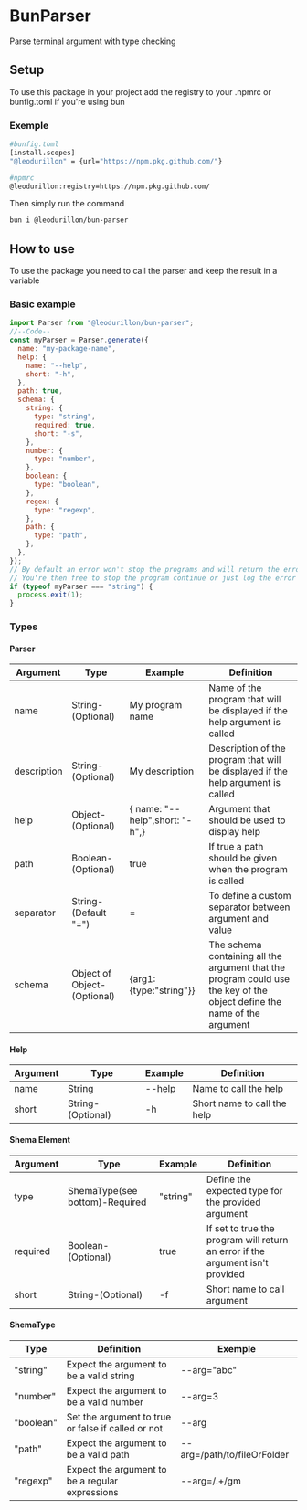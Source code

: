 # BunParser

Parse terminal argument with type checking

## Setup

To use this package in your project add the registry to your .npmrc or bunfig.toml if you're using bun

### Exemple

```bash
#bunfig.toml
[install.scopes]
"@leodurillon" = {url="https://npm.pkg.github.com/"}
```

```bash
#npmrc
@leodurillon:registry=https://npm.pkg.github.com/
```

Then simply run the command

```bash
bun i @leodurillon/bun-parser
```

## How to use

To use the package you need to call the parser and keep the result in a variable

### Basic example

```js
import Parser from "@leodurillon/bun-parser";
//--Code--
const myParser = Parser.generate({
  name: "my-package-name",
  help: {
    name: "--help",
    short: "-h",
  },
  path: true,
  schema: {
    string: {
      type: "string",
      required: true,
      short: "-s",
    },
    number: {
      type: "number",
    },
    boolean: {
      type: "boolean",
    },
    regex: {
      type: "regexp",
    },
    path: {
      type: "path",
    },
  },
});
// By default an error won't stop the programs and will return the error as a string
// You're then free to stop the program continue or just log the error and continue
if (typeof myParser === "string") {
  process.exit(1);
}
```

### Types

#### Parser

| Argument    | Type                        | Example                        | Definition                                                                                                              |
| ----------- | --------------------------- | ------------------------------ | ----------------------------------------------------------------------------------------------------------------------- |
| name        | String-(Optional)           | My program name                | Name of the program that will be displayed if the help argument is called                                               |
| description | String-(Optional)           | My description                 | Description of the program that will be displayed if the help argument is called                                        |
| help        | Object-(Optional)           | { name: "--help",short: "-h",} | Argument that should be used to display help                                                                            |
| path        | Boolean-(Optional)          | true                           | If true a path should be given when the program is called                                                               |
| separator   | String-(Default "=")        | =                              | To define a custom separator between argument and value                                                                 |
| schema      | Object of Object-(Optional) | {arg1:{type:"string"}}         | The schema containing all the argument that the program could use the key of the object define the name of the argument |

#### Help

| Argument | Type              | Example | Definition                  |
| -------- | ----------------- | ------- | --------------------------- |
| name     | String            | --help  | Name to call the help       |
| short    | String-(Optional) | -h      | Short name to call the help |

#### Shema Element

| Argument | Type                           | Example  | Definition                                                                     |
| -------- | ------------------------------ | -------- | ------------------------------------------------------------------------------ |
| type     | ShemaType(see bottom)-Required | "string" | Define the expected type for the provided argument                             |
| required | Boolean-(Optional)             | true     | If set to true the program will return an error if the argument isn't provided |
| short    | String-(Optional)              | -f       | Short name to call argument                                                    |

#### ShemaType

| Type      | Definition                                         | Exemple                     |
| --------- | -------------------------------------------------- | --------------------------- |
| "string"  | Expect the argument to be a valid string           | --arg="abc"                 |
| "number"  | Expect the argument to be a valid number           | --arg=3                     |
| "boolean" | Set the argument to true or false if called or not | --arg                       |
| "path"    | Expect the argument to be a valid path             | --arg=/path/to/fileOrFolder |
| "regexp"  | Expect the argument to be a regular expressions    | --arg=/.+/gm                |

